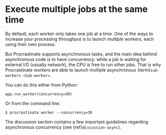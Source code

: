 # Execute multiple jobs at the same time

By default, each worker only takes one job at a time. One of the ways to increase
your processing throughput is to launch multiple workers, each using their own
process.

But Procrastinate supports asynchronous tasks, and the main idea behind asynchronous
code is to have concurrency: while a job is waiting for external I/O (usually network),
the CPU is free to run other jobs. That is why Procrastinate workers are able to
launch multiple asynchronous {term}`sub-workers <Sub-worker>`.

You can do this either from Python:

```
app.run_worker(concurrency=30)
```

Or from the command line:

```console
$ procrastinate worker --concurrency=30
```

The discussion section contains a few important guidelines regarding asynchronous
concurrency (see {ref}`discussion-async`).
